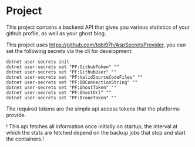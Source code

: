 # Project

This project contains a backend API that gives you various statistics of your github profile, as well as your ghost blog. 

This project uses https://github.com/tobi97h/AspSecretsProvider, you can set the following secrets via the cli for development:

```
dotnet user-secrets init
dotnet user-secrets set "PF:GithubToken" ""
dotnet user-secrets set "PF:GithubUser" ""
dotnet user-secrets set "PF:ValidSourceCodeFiles" ""
dotnet user-secrets set "PF:DBConnectionString" ""
dotnet user-secrets set "PF:GhostToken" ""
dotnet user-secrets set "PF:GhostUrl" ""
dotnet user-secrets set "PF:DroneToken" ""
```

The required tokens are the simple api access tokens that the platforms provide. 

! This api fetches all information once initially on startup, the interval at which the stats are fetched depend on the backup jobs that
stop and start the containers.!